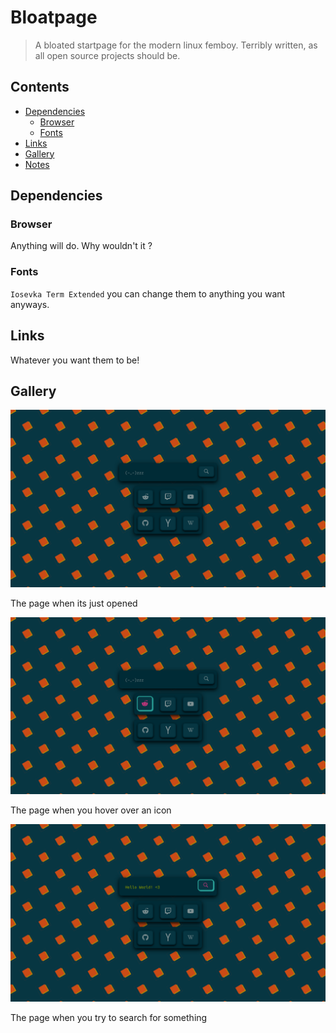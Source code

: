 # Bloatpage

> A bloated startpage for the modern linux femboy. Terribly written, as all open source projects should be.

## Contents

- [Dependencies](#dependencies)
    - [Browser](#browser)
    - [Fonts](#fonts)
- [Links](#links)
- [Gallery](#gallery)
- [Notes](#notes)

## Dependencies

### Browser

Anything will do. Why wouldn't it ?

### Fonts

`Iosevka Term Extended` you can change them to anything you want anyways.

## Links

Whatever you want them to be!

## Gallery

![bloatpage](https://raw.githubusercontent.com/iwasElitist/bloatpage/main/screenshots/2022-05-17-072338_1920x1080_scrot.png?raw=true "normal")

The page when its just opened

![bloatpage](https://raw.githubusercontent.com/iwasElitist/bloatpage/main/screenshots/2022-05-17-072504_1920x1080_scrot.png?raw=true "icon hover")

The page when you hover over an icon

![bloatpage](https://raw.githubusercontent.com/iwasElitist/bloatpage/main/screenshots/2022-05-17-072800_1920x1080_scrot.png?raw=true "search bar")

The page when you try to search for something
